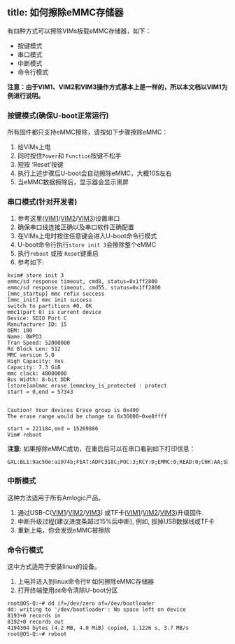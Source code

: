 title: 如何擦除eMMC存储器
---

有四种方式可以擦除VIMs板载eMMC存储器，如下：
* 按键模式
* 串口模式
* 中断模式
* 命令行模式

**注意：由于VIM1、VIM2和VIM3操作方式基本上是一样的，所以本文档以VIM1为例进行说明。**

### 按键模式(确保U-boot正常运行)
所有固件都只支持eMMC擦除，请按如下步骤擦除eMMC：

1. 给VIMs上电
2. 同时按住`Power`和 `Function`按键不松手
3. 短按 ‘Reset’按键
4. 执行上述步骤后U-boot会自动擦除eMMC，大概10S左右
5. 当eMMC数据擦除后，显示器会显示黑屏

### 串口模式(针对开发者)
1. 参考这里([VIM1](/zh-cn/vim1/SetupSerialTool.html)/[VIM2](/zh-cn/vim2/SetupSerialTool.html)/[VIM3](/zh-cn/vim3/SetupSerialTool.html))设置串口
2. 确保串口线连接正确以及串口软件正确配置
3. 在VIMs上电时按住任意键会进入U-boot命令行模式
4. U-boot命令行执行`store init 3`会擦除整个eMMC
5. 执行`reboot` 或按 `Reset`键重启
6. 参考如下:
```
kvim# store init 3
emmc/sd response timeout, cmd8, status=0x1ff2800
emmc/sd response timeout, cmd55, status=0x1ff2800
[mmc_startup] mmc refix success
[mmc_init] mmc init success
switch to partitions #0, OK
mmc1(part 0) is current device
Device: SDIO Port C
Manufacturer ID: 15
OEM: 100
Name: 8WPD3 
Tran Speed: 52000000
Rd Block Len: 512
MMC version 5.0
High Capacity: Yes
Capacity: 7.3 GiB
mmc clock: 40000000
Bus Width: 8-bit DDR
[store]amlmmc erase 1emmckey_is_protected : protect
start = 0,end = 57343


Caution! Your devices Erase group is 0x400
The erase range would be change to 0x36000~0xe8ffff

start = 221184,end = 15269886
Vim# reboot
```
**注意:**
如果擦除eMMC成功，在重启后可以在串口看到如下打印信息：
```
GXL:BL1:9ac50e:a1974b;FEAT:ADFC318C;POC:3;RCY:0;EMMC:0;READ:0;CHK:AA;SD:800;USB:8;
```

### 中断模式
这种方法适用于所有Amlogic产品。

1. 通过USB-C([VIM1](/zh-cn/vim1/UpgradeViaUSBCable.html)/[VIM2](/zh-cn/vim2/UpgradeViaUSBCable.html)/[VIM3](/zh-cn/vim3/UpgradeViaUSBCable.html)) 或TF卡([VIM1](/zh-cn/vim1/UpgradeViaTFBurningCard.html)/[VIM2](/zh-cn/vim2/UpgradeViaTFBurningCard.html)/[VIM3](/zh-cn/vim3/UpgradeViaTFBurningCard.html))升级固件.
2. 中断升级过程(建议进度条超过15%后中断), 例如, 拔掉USB数据线或TF卡
3. 重新上电，你会发现eMMC被擦除

### 命令行模式
这中方式适用于安装linux的设备。

1. 上电并进入到linux命令行# 如何擦除eMMC存储器
2. 打开终端使用`dd`命令清除U-boot分区
```
root@OS-Q:~# dd if=/dev/zero of=/dev/bootloader
dd: writing to '/dev/bootloader': No space left on device
8193+0 records in
8192+0 records out
4194304 bytes (4.2 MB, 4.0 MiB) copied, 1.1226 s, 3.7 MB/s
root@OS-Q:~# reboot
```
